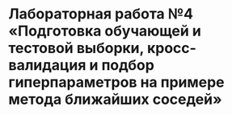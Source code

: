 # Лабораторная работа №4 «Подготовка обучающей и тестовой выборки, кросс-валидация и подбор гиперпараметров на примере метода ближайших соседей»
